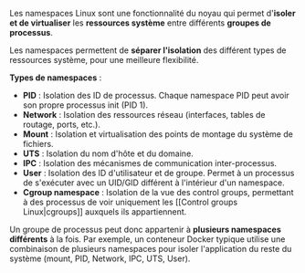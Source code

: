 
Les namespaces Linux sont une fonctionnalité du noyau qui permet d'**isoler et de virtualiser** les **ressources système** entre différents **groupes de processus**.

Les namespaces permettent de **séparer l'isolation** des différent types de ressources système, pour une meilleure flexibilité.

**Types de namespaces** :

- **PID** : Isolation des ID de processus. Chaque namespace PID peut avoir son propre processus init (PID 1).
- **Network** : Isolation des ressources réseau (interfaces, tables de routage, ports, etc.).
- **Mount** : Isolation et virtualisation des points de montage du système de fichiers.
- **UTS** : Isolation du nom d'hôte et du domaine.
- **IPC** : Isolation des mécanismes de communication inter-processus.
- **User** : Isolation des ID d'utilisateur et de groupe. Permet à un processus de s'exécuter avec un UID/GID différent à l'intérieur d'un namespace.
- **Cgroup namespace** : Isolation de la vue des control groups, permettant à des processus de voir uniquement les [[Control groups Linux|cgroups]] auxquels ils appartiennent.

Un groupe de processus peut donc appartenir à **plusieurs namespaces différents** à la fois. Par exemple, un conteneur Docker typique utilise une combinaison de plusieurs namespaces pour isoler l'application du reste du système (mount, PID, Network, IPC, UTS, User).